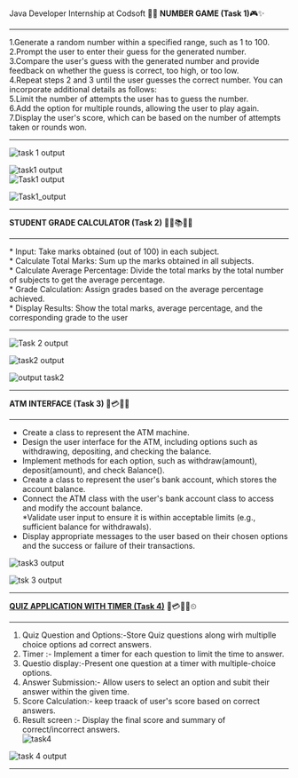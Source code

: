 Java Developer Internship at Codsoft 👨‍💻
<B>NUMBER GAME (Task 1)</B>🎮✨<hr>

1.Generate a random number within a specified range, such as 1 to 100.<br>
2.Prompt the user to enter their guess for the generated number.<br>
3.Compare the user's guess with the generated number and provide feedback on whether the guess is correct, too high, or too low.<br>
4.Repeat steps 2 and 3 until the user guesses the correct number. You can incorporate additional details as follows:<br>
5.Limit the number of attempts the user has to guess the number.<br>
6.Add the option for multiple rounds, allowing the user to play again.<br>
7.Display the user's score, which can be based on the number of attempts taken or rounds won.<br><hr>
![task 1 output ](https://github.com/Dishasoni1009/CODSOFT/assets/168987610/7c15d143-8db3-4529-9d46-22fc488d78d3) <br>

![task1  output](https://github.com/Dishasoni1009/CODSOFT/assets/168987610/d9740ec7-ae20-48d8-9f7e-e96f004445e7)<br>
![Task1 output](https://github.com/Dishasoni1009/CODSOFT/assets/168987610/7ad976fe-b1a9-482d-95e6-131a08677dec)<br>

![Task1_output](https://github.com/Dishasoni1009/CODSOFT/assets/168987610/ba660c88-0ae1-4481-a6fd-c4c249ae8b7a)<br>
<hr>
<B>STUDENT GRADE CALCULATOR (Task 2)</B> 👦🏻📚🔄✨ <br><hr>
* Input: Take marks obtained (out of 100) in each subject.<br>
* Calculate Total Marks: Sum up the marks obtained in all subjects.<br>
* Calculate Average Percentage: Divide the total marks by the total number of subjects to get the average percentage.<br>
* Grade Calculation: Assign grades based on the average percentage achieved.<br>
* Display Results: Show the total marks, average percentage, and the corresponding grade to the user<br><hr>

![Task 2 output](https://github.com/Dishasoni1009/CODSOFT/assets/168987610/15215f39-62d8-4518-81ee-7f8b9413ba38)<br>

![task2 output](https://github.com/Dishasoni1009/CODSOFT/assets/168987610/f2168741-0fde-479e-8690-f8d9e735968e)<br>

![output task2](https://github.com/Dishasoni1009/CODSOFT/assets/168987610/d20fd6e8-af47-4eec-833c-b0f52eff6bdc)<br><hr>
<B> ATM INTERFACE (Task 3) </B>🏧💳🏦✨<br><hr>
* Create a class to represent the ATM machine.<br>
* Design the user interface for the ATM, including options such as withdrawing, depositing, and checking the balance.<br>
* Implement methods for each option, such as withdraw(amount), deposit(amount), and check Balance().<br>
* Create a class to represent the user's bank account, which stores the account balance.<br>
* Connect the ATM class with the user's bank account class to access and modify the account balance.<br>
*Validate user input to ensure it is within acceptable limits (e.g., sufficient balance for withdrawals).<br>
* Display appropriate messages to the user based on their chosen options and the success or failure of their transactions.<br>

![task3 output](https://github.com/Dishasoni1009/CODSOFT/assets/168987610/ed9c3c2f-7e8c-42a2-a717-a48a1941c8a2)<br>


![tsk 3 output](https://github.com/Dishasoni1009/CODSOFT/assets/168987610/f496d280-e5fd-4b2a-a913-9c6741229534)<br><hr>
<B><U>QUIZ APPLICATION WITH TIMER  (Task 4)</U></B> 🏧💳🏦✨⏲<br><hr>
1. Quiz Question and Options:-Store Quiz questions along wirh multiplle choice options ad correct answers.<br>
2. Timer :- Implement a timer for each question to limit the time to answer.<br>
3. Questio display:-Present one question at a timer with multiple-choice options.<br>
4. Answer Submission:- Allow users to select an option and subit their answer within the given time.<br>
5. Score Calculation:- keep traack of user's score based on correct answers.<br>
6. Result screen :- Display the final score and summary of correct/incorrect answers.<br>
![task4](https://github.com/Dishasoni1009/CODSOFT/assets/168987610/4e747411-fdee-4e86-9815-0c8e29b5d110)<br>

![task 4 output](https://github.com/Dishasoni1009/CODSOFT/assets/168987610/803f8140-08bd-485e-ad3c-67e970db9be6)<br><hr>

